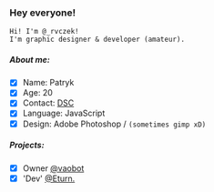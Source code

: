 ### Hey everyone!

```
Hi! I'm @_rvczek!
I'm graphic designer & developer (amateur).
```

##### About me:
- [X] Name: Patryk
- [X] Age: 20 
- [X] Contact: [DSC](https://discord.com/users/533949911033708545)
- [X] Language: JavaScript
- [X] Design: Adobe Photoshop / `(sometimes gimp xD)`

##### Projects:
- [X] Owner [@vaobot](https://discord.gg/Ev2uMq4TSG)
- [X] 'Dev' [@Eturn.](https://discord.gg/DWxzvCUkyE)
